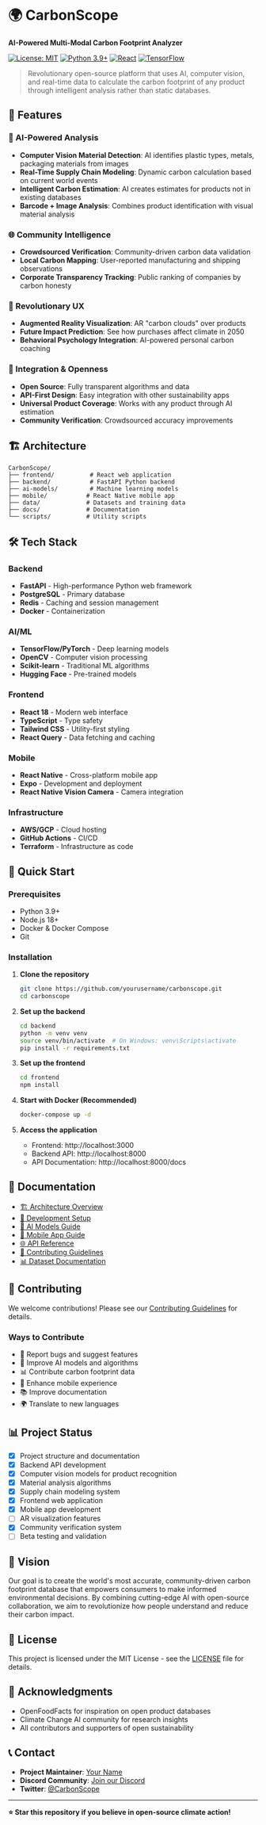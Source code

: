 # 🌍 CarbonScope

**AI-Powered Multi-Modal Carbon Footprint Analyzer**

[![License: MIT](https://img.shields.io/badge/License-MIT-yellow.svg)](https://opensource.org/licenses/MIT)
[![Python 3.9+](https://img.shields.io/badge/python-3.9+-blue.svg)](https://www.python.org/downloads/)
[![React](https://img.shields.io/badge/React-18+-61DAFB.svg)](https://reactjs.org/)
[![TensorFlow](https://img.shields.io/badge/TensorFlow-2.0+-FF6F00.svg)](https://tensorflow.org/)

> Revolutionary open-source platform that uses AI, computer vision, and real-time data to calculate the carbon footprint of any product through intelligent analysis rather than static databases.

## 🚀 Features

### 🔬 AI-Powered Analysis
- **Computer Vision Material Detection**: AI identifies plastic types, metals, packaging materials from images
- **Real-Time Supply Chain Modeling**: Dynamic carbon calculation based on current world events
- **Intelligent Carbon Estimation**: AI creates estimates for products not in existing databases
- **Barcode + Image Analysis**: Combines product identification with visual material analysis

### 🌐 Community Intelligence
- **Crowdsourced Verification**: Community-driven carbon data validation
- **Local Carbon Mapping**: User-reported manufacturing and shipping observations
- **Corporate Transparency Tracking**: Public ranking of companies by carbon honesty

### 📱 Revolutionary UX
- **Augmented Reality Visualization**: AR "carbon clouds" over products
- **Future Impact Prediction**: See how purchases affect climate in 2050
- **Behavioral Psychology Integration**: AI-powered personal carbon coaching

### 🔗 Integration & Openness
- **Open Source**: Fully transparent algorithms and data
- **API-First Design**: Easy integration with other sustainability apps
- **Universal Product Coverage**: Works with any product through AI estimation
- **Community Verification**: Crowdsourced accuracy improvements

## 🏗️ Architecture

```
CarbonScope/
├── frontend/          # React web application
├── backend/           # FastAPI Python backend
├── ai-models/         # Machine learning models
├── mobile/           # React Native mobile app
├── data/             # Datasets and training data
├── docs/             # Documentation
└── scripts/          # Utility scripts
```

## 🛠️ Tech Stack

### Backend
- **FastAPI** - High-performance Python web framework
- **PostgreSQL** - Primary database
- **Redis** - Caching and session management
- **Docker** - Containerization

### AI/ML
- **TensorFlow/PyTorch** - Deep learning models
- **OpenCV** - Computer vision processing
- **Scikit-learn** - Traditional ML algorithms
- **Hugging Face** - Pre-trained models

### Frontend
- **React 18** - Modern web interface
- **TypeScript** - Type safety
- **Tailwind CSS** - Utility-first styling
- **React Query** - Data fetching and caching

### Mobile
- **React Native** - Cross-platform mobile app
- **Expo** - Development and deployment
- **React Native Vision Camera** - Camera integration

### Infrastructure
- **AWS/GCP** - Cloud hosting
- **GitHub Actions** - CI/CD
- **Terraform** - Infrastructure as code

## 🚀 Quick Start

### Prerequisites
- Python 3.9+
- Node.js 18+
- Docker & Docker Compose
- Git

### Installation

1. **Clone the repository**
   ```bash
   git clone https://github.com/yourusername/carbonscope.git
   cd carbonscope
   ```

2. **Set up the backend**
   ```bash
   cd backend
   python -m venv venv
   source venv/bin/activate  # On Windows: venv\Scripts\activate
   pip install -r requirements.txt
   ```

3. **Set up the frontend**
   ```bash
   cd frontend
   npm install
   ```

4. **Start with Docker (Recommended)**
   ```bash
   docker-compose up -d
   ```

5. **Access the application**
   - Frontend: http://localhost:3000
   - Backend API: http://localhost:8000
   - API Documentation: http://localhost:8000/docs

## 📖 Documentation

- [🏗️ Architecture Overview](docs/architecture.md)
- [🔧 Development Setup](docs/development.md)
- [🤖 AI Models Guide](docs/ai-models.md)
- [📱 Mobile App Guide](docs/mobile.md)
- [🌐 API Reference](docs/api.md)
- [🤝 Contributing Guidelines](docs/contributing.md)
- [📊 Dataset Documentation](docs/datasets.md)

## 🤝 Contributing

We welcome contributions! Please see our [Contributing Guidelines](docs/contributing.md) for details.

### Ways to Contribute
- 🐛 Report bugs and suggest features
- 🔬 Improve AI models and algorithms
- 📊 Contribute carbon footprint data
- 📱 Enhance mobile experience
- 📚 Improve documentation
- 🌍 Translate to new languages

## 📊 Project Status

- [x] Project structure and documentation
- [x] Backend API development
- [x] Computer vision models for product recognition
- [x] Material analysis algorithms
- [x] Supply chain modeling system
- [x] Frontend web application
- [x] Mobile app development
- [ ] AR visualization features
- [x] Community verification system
- [ ] Beta testing and validation

## 🌟 Vision

Our goal is to create the world's most accurate, community-driven carbon footprint database that empowers consumers to make informed environmental decisions. By combining cutting-edge AI with open-source collaboration, we aim to revolutionize how people understand and reduce their carbon impact.

## 📄 License

This project is licensed under the MIT License - see the [LICENSE](LICENSE) file for details.

## 🙏 Acknowledgments

- OpenFoodFacts for inspiration on open product databases
- Climate Change AI community for research insights
- All contributors and supporters of open sustainability

## 📞 Contact

- **Project Maintainer**: [Your Name](mailto:your.email@example.com)
- **Discord Community**: [Join our Discord](https://discord.gg/carbonscope)
- **Twitter**: [@CarbonScope](https://twitter.com/carbonscope)

---

**⭐ Star this repository if you believe in open-source climate action!**
